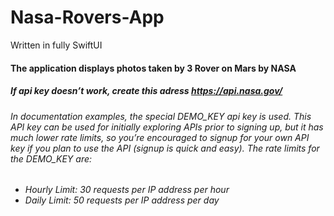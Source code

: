 # Nasa-Rovers-App

Written in fully SwiftUI
<h4>The application displays photos taken by 3 Rover on Mars by NASA</h4>
<h5>If api key doesn’t work, create this adress <a href="url">https://api.nasa.gov/<a/><h5>
<h6>In documentation examples, the special DEMO_KEY api key is used. This API key can be used for initially exploring APIs prior to signing up, but it has much lower rate limits, so you’re encouraged to signup for your own API key if you plan to use the API (signup is quick and easy). The rate limits for the DEMO_KEY are:</h6>

<h6>
<ul>
  <li>Hourly Limit: 30 requests per IP address per hour</li>
  <li>Daily Limit: 50 requests per IP address per day</li>
</ul></h6>
